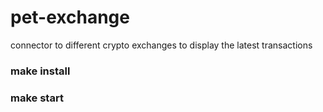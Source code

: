 # pet-exchange
connector to different crypto exchanges to display the latest transactions

### make install
### make start
